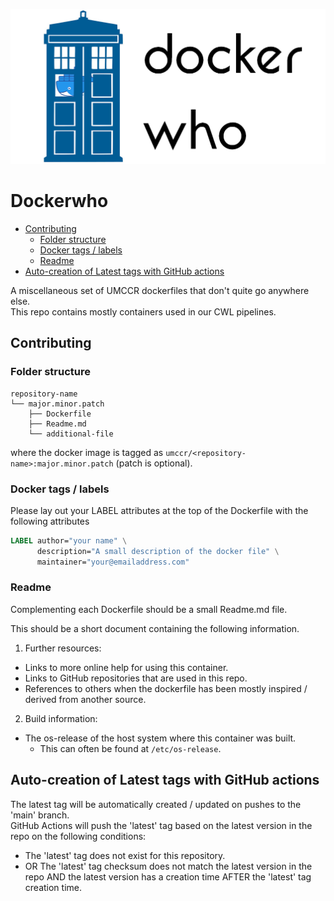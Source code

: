 <p align="center"><img src="docs/images/readme-main.png" alt="docker-who-logo" width="1014"></p>

# Dockerwho <!-- omit in toc -->

- [Contributing](#contributing)
  - [Folder structure](#folder-structure)
  - [Docker tags / labels](#docker-tags--labels)
  - [Readme](#readme)
- [Auto-creation of Latest tags with GitHub actions](#auto-creation-of-latest-tags-with-github-actions)

A miscellaneous set of UMCCR dockerfiles that don't quite go anywhere else.    
This repo contains mostly containers used in our CWL pipelines.

## Contributing

### Folder structure

```text
repository-name
└── major.minor.patch
    ├── Dockerfile
    ├── Readme.md
    └── additional-file
```

where the docker image is tagged as `umccr/<repository-name>:major.minor.patch` (patch is optional).

### Docker tags / labels

Please lay out your LABEL attributes at the top of the Dockerfile with the following attributes

```dockerfile
LABEL author="your name" \
      description="A small description of the docker file" \
      maintainer="your@emailaddress.com"
```

### Readme

Complementing each Dockerfile should be a small Readme.md file.  

This should be a short document containing the following information.

1. Further resources:
  * Links to more online help for using this container.
  * Links to GitHub repositories that are used in this repo.
  * References to others when the dockerfile has been mostly inspired / derived from another source.

2. Build information:
  * The os-release of the host system where this container was built.
    * This can often be found at `/etc/os-release`.

## Auto-creation of Latest tags with GitHub actions 

The latest tag will be automatically created / updated on pushes to the 'main' branch.    
GitHub Actions will push the 'latest' tag based on the latest version in the repo on the following conditions:
  * The 'latest' tag does not exist for this repository. 
  * OR The 'latest' tag checksum does not match the latest version in the repo AND the latest version has a creation time
    AFTER the 'latest' tag creation time.  
    




